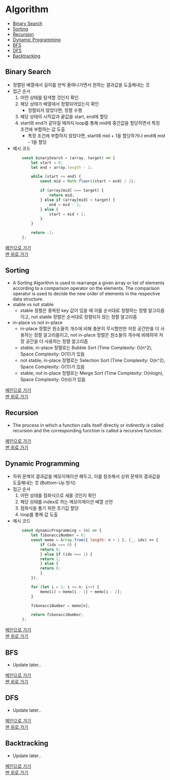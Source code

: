# Algorithm

* [Binary Search](#binary-search)
* [Sorting](#sorting)
* [Recursion](#recursion)
* [Dynamic Programming](#dynamic-programming)
* [BFS](#bfs)
* [DFS](#dfs)
* [Backtracking](#backtracking)

## Binary Search
- 정렬된 배열에서 길이를 반씩 줄여나가면서 원하는 결과값을 도출해내는 것
- 접근 순서
    1. 어떤 상태를 탐색할 것인지 확인
    1. 해당 상태가 배열에서 정렬되어있는지 확인
        - 정렬되지 않았다면, 정렬 수행
    1. 해당 상태의 시작값과 끝값을 start, end에 할당
    1. start와 end가 같아질 때까지 loop를 통해 mid에 중간값을 할당하면서 특정 조건에 부합하는 값 도출
        - 특정 조건에 부합하지 않았다면, start에 mid + 1을 할당하거나 end에 mid - 1을 할당
- 예시 코드
    ```javascript
        const binarySearch = (array, target) => {
            let start = 0;
            let end = array.length - 1;

            while (start <= end) {
                const mid = Math.floor((start + end) / 2);

                if (array[mid] === target) {
                    return mid;
                } else if (array[mid] > target) {
                    end = mid - 1;
                } else {
                    start = mid + 1;
                }
            }

            return -1;
        };
    ```

[메인으로 가기](https://github.com/sekhyuni/computer-science)</br>
[맨 위로 가기](#algorithm)
## Sorting
- A Sorting Algorithm is used to rearrange a given array or list of elements according to a comparison operator on the elements. The comparison operator is used to decide the new order of elements in the respective data structure.
- stable vs not stable
    - stable 정렬은 중복된 key 값이 있을 때 이를 순서대로 정렬하는 정렬 알고리즘이고, not stable 정렬은 순서대로 정렬되지 않는 정렬 알고리즘
- in-place vs not in-place 
    - in-place 정렬은 원소들의 개수에 비해 충분히 무시할만한 저장 공간만을 더 사용하는 정렬 알고리즘이고, not in-place 정렬은 원소들의 개수에 비례하여 저장 공간을 더 사용하는 정렬 알고리즘
    - stable, in-place 정렬로는 Bubble Sort (Time Complexity: O(n^2), Space Complexity: O(1))가 있음
    - not stable, in-place 정렬로는 Selection Sort (Time Complexity: O(n^2), Space Complexity: O(1))가 있음
    - stable, not in-place 정렬로는 Merge Sort (Time Complexity: O(nlogn), Space Complexity: O(n))가 있음

[메인으로 가기](https://github.com/sekhyuni/computer-science)</br>
[맨 위로 가기](#algorithm)
## Recursion
- The process in which a function calls itself directly or indirectly is called recursion and the corresponding function is called a recursive function.

[메인으로 가기](https://github.com/sekhyuni/computer-science)</br>
[맨 위로 가기](#algorithm)
## Dynamic Programming
- 하위 문제의 결과값을 메모이제이션 해두고, 이를 참조해서 상위 문제의 결과값을 도출해내는 것 (Bottom-Up 방식)
- 접근 순서
    1. 어떤 상태를 점화식으로 세울 것인지 확인
    1. 해당 상태를 index로 하는 메모이제이션 배열 선언
    1. 점화식을 풀기 위한 초기값 할당
    1. loop를 통해 값 도출
- 예시 코드
    ```javascript
        const dynamicProgramming = (n) => {
            let fibonacciNumber = 0;
            const memo = Array.from({ length: n + 1 }, (_, idx) => {
                if (idx === 0) {
                return 0;
                } else if (idx === 1) {
                return 1;
                } else {
                return 0;
                }
            });

            for (let i = 2; i <= n; i++) {
                memo[i] = memo[i - 1] + memo[i - 2];
            }

            fibonacciNumber = memo[n];

            return fibonacciNumber;
        };
    ```

[메인으로 가기](https://github.com/sekhyuni/computer-science)</br>
[맨 위로 가기](#algorithm)
## BFS
- Update later..

[메인으로 가기](https://github.com/sekhyuni/computer-science)</br>
[맨 위로 가기](#algorithm)
## DFS
- Update later..

[메인으로 가기](https://github.com/sekhyuni/computer-science)</br>
[맨 위로 가기](#algorithm)
## Backtracking
- Update later..

[메인으로 가기](https://github.com/sekhyuni/computer-science)</br>
[맨 위로 가기](#algorithm)